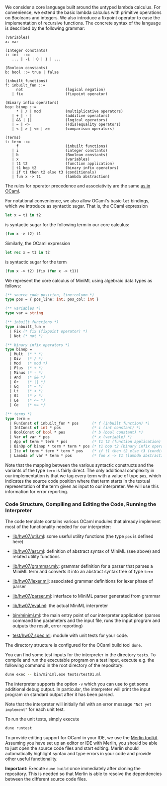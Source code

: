﻿We consider a core language built around the untyped lambda
calculus. For convenience, we extend the basic lambda calculus with
primitive operations on Booleans and integers. We also introduce a fixpoint
operator to ease the implementation of recursive functions. The
concrete syntax of the language is described by the following grammar:

```
(Variables)
x: var

(Integer constants)
i: int  ::= 
   ... | -1 | 0 | 1 | ...

(Boolean constants)
b: bool ::= true | false

(inbuilt functions)
f: inbuilt_fun ::=
     not                   (logical negation)
   | fix                   (fixpoint operator)

(Binary infix operators)
bop: binop ::=
     * | / | mod           (multiplicative operators)
   | + | - |               (additive operators)
   | && | ||               (logical operators)
   | = | <>                ((dis)equality operators)
   | < | > | <= | >=       (comparison operators)

(Terms)
t: term ::= 
     f                     (inbuilt functions)
   | i                     (integer constants)
   | b                     (Boolean constants)
   | x                     (variables) 
   | t1 t2                 (function application)
   | t1 bop t2             (binary infix operators)
   | if t1 then t2 else t3 (conditionals)
   | fun x -> t1           (lambda abstraction)
```

The rules for operator precedence and associativity are the
same [as in OCaml](https://caml.inria.fr/pub/docs/manual-ocaml/expr.html).

For notational convenience, we also allow OCaml's basic `let`
bindings, which we introduce as syntactic sugar. That is, the OCaml
expression

```ocaml
let x = t1 in t2
```

is syntactic sugar for the following term in our core calculus:

```ocaml
(fun x -> t2) t1
```

Similarly, the OCaml expression

```ocaml
let rec x = t1 in t2
```

is syntactic sugar for the term

```ocaml
(fun x -> t2) (fix (fun x -> t1))
```

We represent the core calculus of MiniML using algebraic data types
as follows:

```ocaml
(** source code position, line:column *)
type pos = { pos_line: int; pos_col: int }

(** variables *)
type var = string

(** inbuilt functions *)
type inbuilt_fun =
  | Fix (* fix (fixpoint operator) *)
  | Not (* not *)

(** binary infix operators *)
type binop =
  | Mult  (* * *)
  | Div   (* / *)
  | Mod   (* mod *)
  | Plus  (* + *)
  | Minus (* - *)
  | And   (* && *)
  | Or    (* || *)
  | Eq    (* = *)
  | Lt    (* < *)
  | Gt    (* > *)
  | Le    (* <= *)
  | Ge    (* >= *)

(** terms *)
type term =
  | FunConst of inbuilt_fun * pos      (* f (inbuilt function) *)
  | IntConst of int * pos              (* i (int constant) *)
  | BoolConst of bool * pos            (* b (bool constant) *)
  | Var of var * pos                   (* x (variable) *)
  | App of term * term * pos           (* t1 t2 (function application) *)
  | BinOp of binop * term * term * pos (* t1 bop t2 (binary infix operator) *)
  | Ite of term * term * term * pos    (* if t1 then t2 else t3 (conditional) *)
  | Lambda of var * term * pos         (* fun x -> t1 (lambda abstraction) *)
```

Note that the mapping between the various syntactic constructs and the
variants of the type `term` is fairly direct. The only additional
complexity in our implementation is that we tag every term with a
value of type `pos`, which indicates the source code position where
that term starts in the textual representation of the term given as
input to our interpreter. We will use this information for error
reporting.

### Code Structure, Compiling and Editing the Code, Running the Interpreter

The code template contains various OCaml modules that already
implement most of the functionality needed for our interpreter:

* [lib/hw07/util.ml](lib/hw07/util.ml): some useful utility
  functions (the type `pos` is defined here)

* [lib/hw07/ast.ml](lib/hw07/ast.ml): definition of abstract syntax
  of MiniML (see above) and related utility functions

* [lib/hw07/grammar.mly](lib/hw07/grammar.mly): grammar definition
  for a parser that parses a MiniML term and converts it into an
  abstract syntax tree of type `term`

* [lib/hw07/lexer.mll](lib/hw07/lexer.mll): associated grammar
  definitions for lexer phase of parser

* [lib/hw07/parser.ml](lib/hw07/parser.ml): interface to MiniML
  parser generated from grammar

* [lib/hw07/eval.ml](lib/hw07/eval.ml): the actual MiniML interpreter

* [bin/miniml.ml](bin/miniml.ml): the main entry point of
  our interpreter application (parses command line parameters and the
  input file, runs the input program and outputs the result, error
  reporting)

* [test/hw07_spec.ml](test/hw07_spec.ml): module with unit tests for
  your code.


The directory structure is configured for the OCaml build tool `dune`.

You can find some test inputs for the interpreter in the directory `tests`.
To compile and run the executable program on a test input, execute e.g. the following command in the root directory of the repository:
```bash
dune exec -- bin/miniml.exe tests/test01.ml
```

The interpreter supports the option `-v` which you can use to get some
additional debug output. In particular, the interpreter will
print the input program on standard output after it has been parsed.

Note that the interpreter will initially fail with an error message
`"Not yet implement"` for each unit test.

To run the unit tests, simply execute
```bash
dune runtest
```

To provide editing support for OCaml in your IDE, we use 
the [Merlin toolkit](https://github.com/ocaml/merlin). Assuming
you have set up an editor or IDE with Merlin, you should be able to
just open the source code files and start editing. Merlin should
automatically highlight syntax and type errors in your code and
provide other useful functionality. 

**Important**: Execute `dune build` once immediately after cloning the
repository. This is needed so that Merlin is able to resolve the
dependencies between the different source code files.
